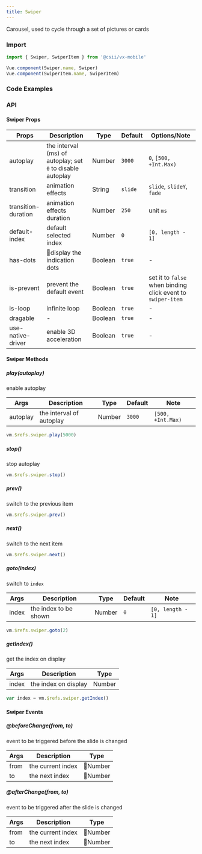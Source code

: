 ```yaml
---
title: Swiper
---
```


Carousel, used to cycle through a set of pictures or cards

### Import

```javascript
import { Swiper, SwiperItem } from '@csii/vx-mobile'

Vue.component(Swiper.name, Swiper)
Vue.component(SwiperItem.name, SwiperItem)
```

### Code Examples
<!-- DEMO -->

### API

#### Swiper Props

| Props | Description | Type | Default | Options/Note |
|---|---|---|---|---|
|autoplay|the interval (ms) of autoplay; set `0` to disable autoplay|Number|`3000`|`0`, `[500, +Int.Max)`|
|transition|animation effects|String|`slide`|`slide`, `slideY`, `fade`|
|transition-duration|animation effects duration|Number|`250`|unit `ms`|
|default-index|default selected index|Number|`0`|`[0, length - 1]`|
|has-dots|display the indication dots|Boolean|`true`|-|
|is-prevent|prevent the default event|Boolean|`true`|set it to `false` when binding click event to `swiper-item`|
|is-loop|infinite loop|Boolean|`true`|-|
|dragable|-|Boolean|`true`|-|
|use-native-driver|enable 3D acceleration|Boolean|`true`|-|

#### Swiper Methods

##### play(autoplay)
enable autoplay

| Args | Description | Type | Default | Note |
|---|---|---|---|---|
|autoplay|the interval of autoplay|Number|`3000`|`[500, +Int.Max)`|

```js
vm.$refs.swiper.play(5000)
```

##### stop()
stop autoplay

```js
vm.$refs.swiper.stop()
```

##### prev()
switch to the previous item

```js
vm.$refs.swiper.prev()
```

##### next()
switch to the next item

```js
vm.$refs.swiper.next()
```

##### goto(index)
switch to `index`

| Args | Description | Type | Default | Note |
|---|---|---|---|---|
|index|the index to be shown|Number|`0`|`[0, length - 1]`|

```js
vm.$refs.swiper.goto(2)
```

##### getIndex()
get the index on display

| Args | Description | Type |
|---|---|---|
|index|the index on display|Number|

```js
var index = vm.$refs.swiper.getIndex()
```

#### Swiper Events
##### @beforeChange(from, to)
event to be triggered before the slide is changed

| Args | Description | Type |
|----|-----|------|
| from     | the current index | Number          |
| to     | the next index | Number          |

##### @afterChange(from, to)
event to be triggered after the slide is changed

| Args | Description | Type |
|----|-----|------|
| from   | the current index | Number          |
| to     | the next index  | Number          |
